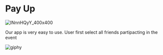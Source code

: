 <h1>Pay Up</h1>

![INnnHQyY_400x400](https://github.com/user-attachments/assets/0bdc3bca-ef84-47de-8aa3-0800174dc95b)

<p>Our app is very easy to use. User first select all friends partipacting in the event</P>

![giphy](https://github.com/user-attachments/assets/6f65c1a6-a4e4-4a09-9196-06de9fc507ca)
